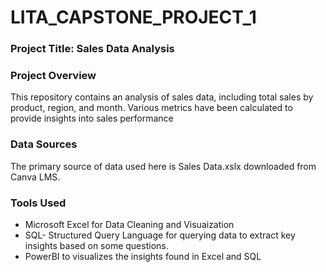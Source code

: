 # LITA_CAPSTONE_PROJECT_1

### Project Title: Sales Data Analysis

### Project Overview
This repository contains an analysis of sales data, including total sales by product, region, and month. Various metrics have been calculated to provide insights into sales performance


### Data Sources
The primary source of data used here is Sales Data.xslx downloaded from Canva LMS.

### Tools Used
- Microsoft Excel for Data Cleaning and Visuaization
- SQL- Structured Query Language for querying data to extract key insights based on some questions.
- PowerBI to visualizes the insights found in Excel and SQL

